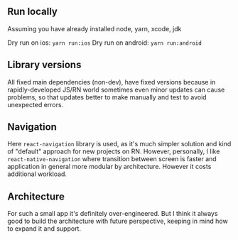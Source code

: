 ## Run locally

Assuming you have already installed node, yarn, xcode, jdk
 
Dry run on ios: `yarn run:ios`
Dry run on android: `yarn run:android`

## Library versions

All fixed main dependencies (non-dev), have fixed versions because in rapidly-developed JS/RN world sometimes even minor updates can cause problems, so that updates better to make manually and test to avoid unexpected errors. 

## Navigation

Here `react-navigation` library is used, as it's much simpler solution and kind of "default" approach for new projects on RN.
However, personally, I like `react-native-navigation` where transition between screen is faster and application in general more modular by architecture. However it costs additional workload. 

## Architecture

For such a small app it's definitely over-engineered. But I think it always good to build the architecture with future perspective, keeping in mind how to expand it and support.
  
